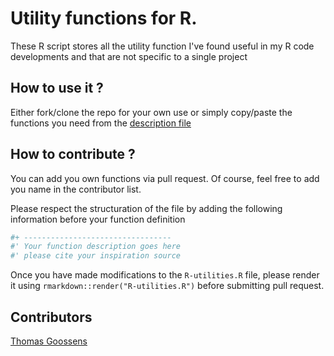 # Utility functions for R.

These R script stores all the utility function I've found useful in my R code developments and that are not specific to a single project

## How to use it ? 
Either fork/clone the repo for your own use or simply copy/paste the functions you need from the [description file](./R-utilities.html)


## How to contribute ? 
You can add you own functions via pull request. Of course, feel free to add you name in the contributor list.

Please respect the structuration of the file by adding the following information before your function definition
```r
#+ ---------------------------------
#' Your function description goes here
#' please cite your inspiration source
```
Once you have made modifications to the `R-utilities.R` file, please render it using 
`rmarkdown::render("R-utilities.R")` before submitting pull request.

## Contributors
[Thomas Goossens](https://pokyah.github.io)
